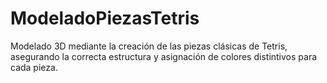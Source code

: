 # ModeladoPiezasTetris
Modelado 3D mediante la creación de las piezas clásicas de Tetris, asegurando la correcta estructura y asignación de colores distintivos para cada pieza. 
